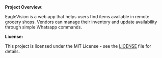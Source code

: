  **Project Overview:**

EagleVision is a web app that helps users find items available in remote grocery shops. Vendors can manage their inventory and update availability through simple Whatsapp commands.

**License:**

This project is licensed under the MIT License - see the [LICENSE](LICENSE) file for details.

